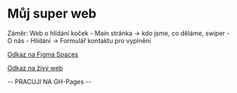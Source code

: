 # Můj super web

Záměr:
Web o hlídání koček
    - Main stránka -> kdo jsme, co děláme, swiper
    - O nás
    - Hlídání -> Formulář kontaktu pro vyplnění

[Odkaz na Figma Spaces](https://www.figma.com/design/tK1YXEofix8uZ1jPl8rVer/StrnadMarek?node-id=0-1&t=4z901bJiJ9S5bTs5-1)

[Odkaz na živý web](https://pslib-cz.github.io/2024-p2b-web-projekt-StrnadMarek/)

-- PRACUJI NA GH-Pages --
